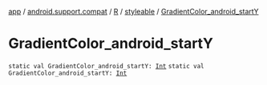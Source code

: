 [app](../../../index.md) / [android.support.compat](../../index.md) / [R](../index.md) / [styleable](index.md) / [GradientColor_android_startY](./-gradient-color_android_start-y.md)

# GradientColor_android_startY

`static val GradientColor_android_startY: `[`Int`](https://kotlinlang.org/api/latest/jvm/stdlib/kotlin/-int/index.html)
`static val GradientColor_android_startY: `[`Int`](https://kotlinlang.org/api/latest/jvm/stdlib/kotlin/-int/index.html)
